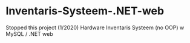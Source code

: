 # Inventaris-Systeem-.NET-web
Stopped this project (1/2020)
Hardware Inventaris Systeem (no OOP) w MySQL / .NET web
